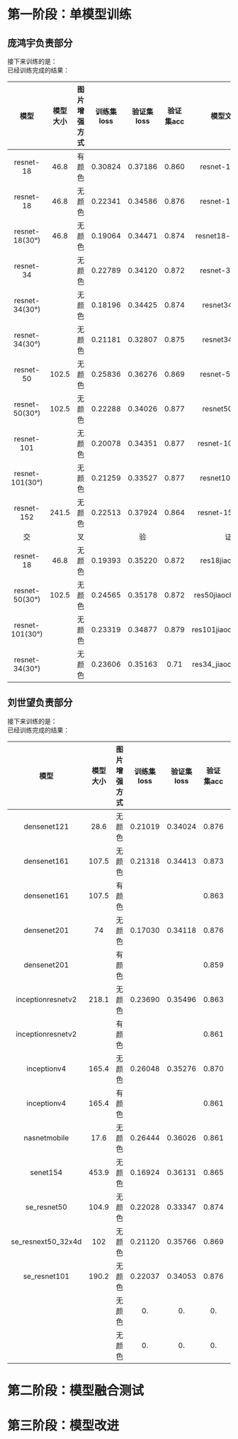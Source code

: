 # 第一阶段：单模型训练
## 庞鸿宇负责部分   
接下来训练的是：  
已经训练完成的结果：

| 模型 | 模型大小 | 图片增强方式 | 训练集loss | 验证集loss | 验证集acc | 模型文件名 |
| :-: | :-: | :-: | :-: | :-: | :-: | :-: |
| resnet-18  | 46.8  | 有颜色   | 0.30824 | 0.37186 | 0.860 | resnet-18-1.pth  |
| resnet-18  | 46.8  | 无颜色   | 0.22341 | 0.34586 | 0.876 | resnet-18-2.pth  |
| resnet-18(30°) | 46.8  | 无颜色 | 0.19064 | 0.34471 | 0.874 | resnet18-again.pth |
| resnet-34  |       | 无颜色   | 0.22789 | 0.34120 | 0.872 | resnet-34-0.pth  |
| resnet-34(30°) |       | 无颜色 | 0.18196 | 0.34425 | 0.874 | resnet34-2.pth     |
| resnet-34(30°) |       | 无颜色 | 0.21181 | 0.32807 | 0.875 | resnet34-1.pth     |
| resnet-50  | 102.5 | 无颜色   | 0.25836 | 0.36276 | 0.869 | resnet-50-1.pth  |
| resnet-50(30°) | 102.5 | 无颜色 | 0.22288 | 0.34026 | 0.877 | resnet50-2.pth     |
| resnet-101 |       | 无颜色   | 0.20078 | 0.34351 | 0.877 | resnet-101-0.pth |
|resnet-101(30°) |       | 无颜色 | 0.21259 | 0.33527 | 0.877 | resnet101-2.pth    |
| resnet-152 | 241.5 | 无颜色   | 0.22513 | 0.37924 | 0.864 | resnet-152-0.pth |
|      交      |       | 叉  |       | 验      |     |      证            |
| resnet-18  | 46.8  | 无颜色   | 0.19393 | 0.35220 | 0.872 | res18jiaocha.pth |
|resnet-50(30°)|  102.5 | 无颜色   | 0.24565 | 0.35178 | 0.872 | res50jiaocha_30.pth |  
|resnet-101(30°)|       | 无颜色   | 0.23319 | 0.34877 | 0.879 |res101jiaocha_30.pth|
|resnet-34(30°)|   | 无颜色   | 0.23606 | 0.35163 | 0.71 | res34_jiaocha_30.pth |    
     
## 刘世望负责部分   
接下来训练的是：  
已经训练完成的结果：

| 模型 | 模型大小 | 图片增强方式 | 训练集loss | 验证集loss | 验证集acc | 模型文件名|
| :-: | :-: | :-: | :-: | :-: | :-: | :-: |
| densenet121  |       28.6      |      无颜色       |      0.21019     |      0.34024      |      0.876     |     densenet121.pth      |
| densenet161  |       107.5      |      无颜色       |      0.21318     |     0.34413       |     0.873    |densenet161.pth     |
| densenet161  |       107.5       |       有颜色     |           |            |     0.863    |       densenet161_c.pth    |
| densenet201  |      74       |      无颜色       |     0.17030      |     0.34118       |     0.876      |      densenet201.pth     |
| densenet201  |              |      有颜色      |           |            |     0.859      |           |
| inceptionresnetv2  |      218.1       |     无颜色       |     0.23690      |      0.35496      |       0.863    |    inceptionresnetv2.pth       |
| inceptionresnetv2  |              |    有颜色        |           |            |     0.861      |           |
| inceptionv4  |      165.4       |      无颜色       |     0.26048      |      0.35276      |      0.870     |     inception4.pth      |
| inceptionv4  |      165.4       |      有颜色       |           |            |     0.861      |    inception4_c.pth       |
| nasnetmobile  |      17.6       |     无颜色      |     0.26444     |     0.36026     |     0.861     |   nasnetmobile.pth     |
|  senet154   |   453.9    | 无颜色   | 0.16924      | 0.36131      | 0.865    |        senet154.pth          |
|      se_resnet50      |    104.9   | 无颜色   | 0.22028      | 0.33347      | 0.874    |     se_resnet50.pth          |
|      se_resnext50_32x4d      |   102    | 无颜色   | 0.21120      | 0.35766      | 0.869    |       se_resnext50_32x4d.pth            |  
|     se_resnet101       |    190.2   | 无颜色   | 0.22037      | 0.34053      | 0.876    |        se_resnet101.pth           |
|            |       | 无颜色   | 0.      | 0.      | 0.    |                  |
|            |       | 无颜色   | 0.      | 0.      | 0.    |                  | 
# 第二阶段：模型融合测试
# 第三阶段：模型改进
